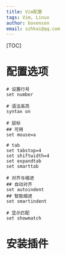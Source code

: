 ```yaml
---
title: Vim配置
tags: Vim, Linux
author: bovenson
email: szhkai@qq.com
---
```


[TOC]

# 配置选项

```shell
# 设置行号
set number

# 语法高亮
syntax on

# 鼠标
## 可用
set mouse=a

# tab
set tabstop=4
set shiftwidth=4
set expandtab
set smarttab

# 对齐与缩进
## 自动对齐
set autoindent
## 智能缩进
set smartindent

# 显示匹配
set showmatch
```

# 安装插件


